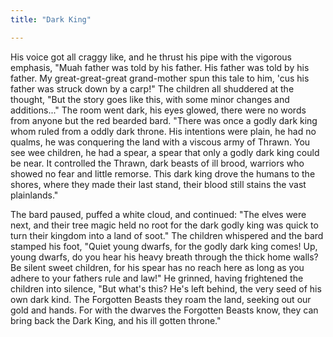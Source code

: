 ```yaml
---
title: "Dark King"

---
```


His voice got all craggy like, and he thrust his pipe with the vigorous emphasis, "Muah father was told by his father. His father was told by his father. My great-great-great grand-mother spun this tale to him, 'cus his father was struck down by a carp!" The children all shuddered at the thought, "But the story goes like this, with some minor changes and additions..." The room went dark, his eyes glowed, there were no words from anyone but the red bearded bard. "There was once a godly dark king whom ruled from a oddly dark throne. His intentions were plain, he had no qualms, he was conquering the land with a viscous army of Thrawn. You see wee children, he had a spear, a spear that only a godly dark king could be near. It controlled the Thrawn, dark beasts of ill brood, warriors who showed no fear and little remorse. This dark king drove the humans to the shores, where they made their last stand, their blood still stains the vast plainlands."

The bard paused, puffed a white cloud, and continued: "The elves were next, and their tree magic held no root for the dark godly king was quick to turn their kingdom into a land of soot." The children whispered and the bard stamped his foot, "Quiet young dwarfs, for the godly dark king comes! Up, young dwarfs, do you hear his heavy breath through the thick home walls? Be silent sweet children, for his spear has no reach here as long as you adhere to your fathers rule and law!" He grinned, having frightened the children into silence, "But what's this? He's left behind, the very seed of his own dark kind. The Forgotten Beasts they roam the land, seeking out our gold and hands. For with the dwarves the Forgotten Beasts know, they can bring back the Dark King, and his ill gotten throne."

